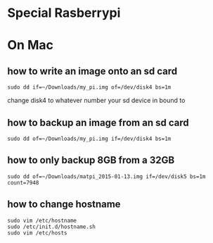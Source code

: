 # Special Rasberrypi


# On Mac


## how to write an image onto an sd card

    sudo dd if=~/Downloads/my_pi.img of=/dev/disk4 bs=1m

change disk4 to whatever number your sd device in bound to

## how to backup an image from an sd card

    sudo dd of=~/Downloads/my_pi.img if=/dev/disk4 bs=1m

## how to only backup 8GB from a 32GB

    sudo dd of=~/Downloads/matpi_2015-01-13.img if=/dev/disk5 bs=1m count=7948

## how to change hostname 

    sudo vim /etc/hostname 
    sudo /etc/init.d/hostname.sh
    sudo vim /etc/hosts

